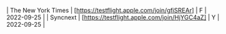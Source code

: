| The New York Times | [https://testflight.apple.com/join/gfiSREAr] | F | 2022-09-25 |
| Syncnext | [https://testflight.apple.com/join/HjYGC4aZ] | Y | 2022-09-25 |
